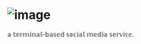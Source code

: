 # ![image](https://github.com/user-attachments/assets/be679c9d-479f-4441-8c16-02b7f88b66ef)
𝕒 𝕥𝕖𝕣𝕞𝕚𝕟𝕒𝕝-𝕓𝕒𝕤𝕖𝕕 𝕤𝕠𝕔𝕚𝕒𝕝 𝕞𝕖𝕕𝕚𝕒 𝕤𝕖𝕣𝕧𝕚𝕔𝕖.
